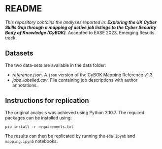 # README

*This repository contains the analyses reported in: **Exploring the UK Cyber Skills Gap through a mapping of active
job listings to the Cyber Security Body of Knowledge (CyBOK)**.* Accepted to EASE 2023, Emerging Results track.

## Datasets

The two data-sets are available in the data folder:

- *reference.json*. A `json` version of the CyBOK Mapping Reference v1.3.
- *jobs_labelled.csv*. File containing job descriptions with author annotations. 

## Instructions for replication

The original analysis was achieved using Python 3.10.7. The required packages can be installed using:

```py
pip install -r requirements.txt
```

The results can then be replicated by running the `eda.ipynb` and `mapping.ipynb` notebooks.




